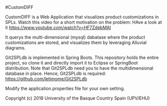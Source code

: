 
#CustomDIFF 

CustomDIFF is a Web Application that visualizes product customizations in SPLs. Watch this video for a short motivation on the problem:  HAve a look at it https://www.youtube.com/watch?v=HF7ZdebMAI

It querys the multi-dimensional (mysql) dabatase where the product customizations are stored, and visualizes them by leveraging Alluvial diagrams.

Git2SPLdb is implemented in Spring Boots.  This repository holds the entire project, so clone it and directly import it to Eclipse or SpringBoot distribution. Note that Git2SPLdb need you to have the multidimensional database in place.  Hence, Git2SPLdb is required: https://github.com/letimome/Git2SPLdb

Modify the application.properties file for your own setting.

Copyright (c) 2018 University of the Basque Country Spain (UPV/EHU)
